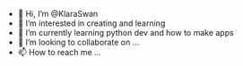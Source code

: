 - 👋 Hi, I’m @KlaraSwan
- 👀 I’m interested in creating and learning
- 🌱 I’m currently learning python dev and how to make apps
- 💞️ I’m looking to collaborate on ...
- 📫 How to reach me ...

<!---
KlaraSwan/KlaraSwan is a ✨ special ✨ repository because its `README.md` (this file) appears on your GitHub profile.
You can click the Preview link to take a look at your changes.
--->
